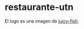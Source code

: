 # restaurante-utn

El logo es una imagen de <a href="https://www.flaticon.com/authors/juicy-fish">juicy-fish</a>.
